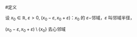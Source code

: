 #定义 

设 $x_{0}\in \mathbb{R},\;\varepsilon>0,\;(x_{0}-\varepsilon,x_{0}+\varepsilon)$：$x_{0}$ 的 $\varepsilon-$邻域，$\varepsilon$ 叫邻域半径，

$(x_{0}-\varepsilon,x_{0}+\varepsilon)\setminus\{ x_{0} \}$ 去心邻域